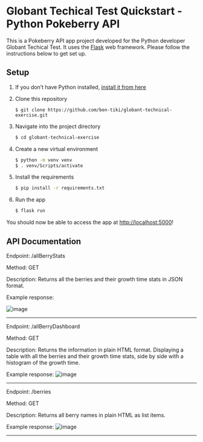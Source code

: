 # Globant Techical Test Quickstart - Python Pokeberry API

This is a Pokeberry API app project developed for the Python developer Globant Techical Test. It uses the [Flask](https://flask.palletsprojects.com/en/2.0.x/) web framework. Please follow the instructions below to get set up.

## Setup

1. If you don’t have Python installed, [install it from here](https://www.python.org/downloads/)

2. Clone this repository

   ```git
   $ git clone https://github.com/ben-tiki/globant-technical-exercise.git
    ```

3. Navigate into the project directory

   ```bash
   $ cd globant-technical-exercise
   ```

4. Create a new virtual environment

   ```bash
   $ python -m venv venv
   $ . venv/Scripts/activate
   ```

5. Install the requirements

   ```bash
   $ pip install -r requirements.txt
   ```

6. Run the app

   ```bash
   $ flask run
   ```

You should now be able to access the app at [http://localhost:5000](http://localhost:5000)! 

## API Documentation
Endpoint: /allBerryStats

Method: GET

Description: Returns all the berries and their growth time stats in JSON format.

Example response:

![image](https://user-images.githubusercontent.com/101474762/193174745-bbe1a763-92f5-4f08-977c-90e72a8872fb.png)

---
Endpoint: /allBerryDashboard

Method: GET

Description: Returns the information in plain HTML format. Displaying a table with all the berries and their growth time stats, side by side with a histogram of the growth time.

Example response:
![image](https://user-images.githubusercontent.com/101474762/193161384-f5b1b349-f1c5-4e92-bf30-62327710595a.png)

---
Endpoint: /berries

Method: GET

Description: Returns all berry names in plain HTML as list items.

Example response:
![image](https://user-images.githubusercontent.com/101474762/193161622-ba7af5f1-7606-43bd-9dae-b4441be3c865.png)

---
